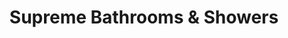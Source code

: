 ---
title: "Supreme Bathrooms & Showers"
url: /grimsby/supreme-bathrooms-und-showers/
shop: Badezimmer
---